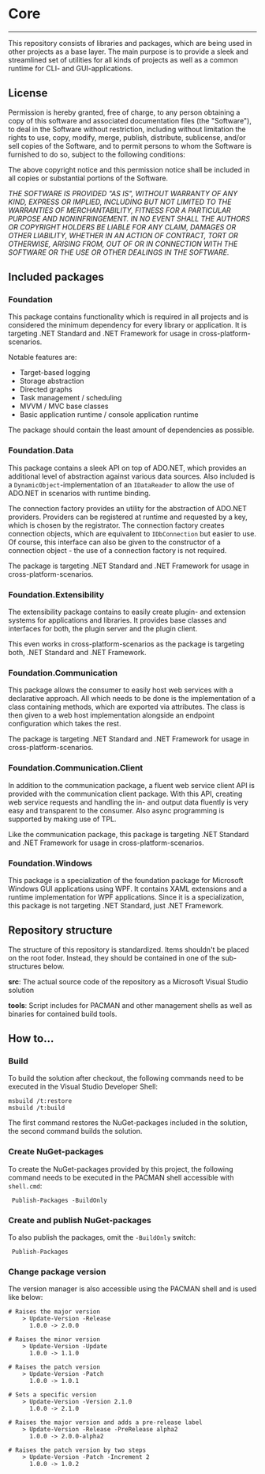 # Core
---

This repository consists of libraries and packages, which are being used in other projects as a base layer. The main purpose is to provide a sleek and streamlined set of utilities for all kinds of projects as well as a common runtime for CLI- and GUI-applications.

## License
Permission is hereby granted, free of charge, to any person obtaining a copy of this software and associated documentation files (the "Software"), to deal in the Software without restriction, including without limitation the rights to use, copy, modify, merge, publish, distribute, sublicense, and/or sell copies of the Software, and to permit persons to whom the Software is furnished to do so, subject to the following conditions:

The above copyright notice and this permission notice shall be included in all copies or substantial portions of the Software.

*THE SOFTWARE IS PROVIDED "AS IS", WITHOUT WARRANTY OF ANY KIND, EXPRESS OR IMPLIED, INCLUDING BUT NOT LIMITED TO THE WARRANTIES OF MERCHANTABILITY, FITNESS FOR A PARTICULAR PURPOSE AND NONINFRINGEMENT. IN NO EVENT SHALL THE AUTHORS OR COPYRIGHT HOLDERS BE LIABLE FOR ANY CLAIM, DAMAGES OR OTHER LIABILITY, WHETHER IN AN ACTION OF CONTRACT, TORT OR OTHERWISE, ARISING FROM, OUT OF OR IN CONNECTION WITH THE SOFTWARE OR THE USE OR OTHER DEALINGS IN THE SOFTWARE.*

## Included packages

### Foundation
This package contains functionality which is required in all projects and is considered the minimum dependency for every library or application. It is targeting .NET Standard and .NET Framework for usage in cross-platform-scenarios.

Notable features are:

- Target-based logging
- Storage abstraction
- Directed graphs
- Task management / scheduling
- MVVM / MVC base classes
- Basic application runtime / console application runtime

The package should contain the least amount of dependencies as possible.

### Foundation.Data
This package contains a sleek API on top of ADO.NET, which provides an additional level of abstraction against various data sources. Also included is a `DynamicObject`-implementation of an `IDataReader` to allow the use of ADO.NET in scenarios with runtime binding.

The connection factory provides an utility for the abstraction of ADO.NET providers. Providers can be registered at runtime and requested by a key, which is chosen by the registrator. The connection factory creates connection objects, which are equivalent to `IDbConnection` but easier to use. Of course, this interface can also be given to the constructor of a connection object - the use of a connection factory is not required.

The package is targeting .NET Standard and .NET Framework for usage in cross-platform-scenarios.

### Foundation.Extensibility
The extensibility package contains to easily create plugin- and extension systems for applications and libraries. It provides base classes and interfaces for both, the plugin server and the plugin client. 

This even works in cross-platform-scenarios as the package is targeting both, .NET Standard and .NET Framework.

### Foundation.Communication
This package allows the consumer to easily host web services with a declarative approach. All which needs to be done is the implementation of a class containing methods, which are exported via attributes. The class is then given to a web host implementation alongside an endpoint configuration which takes the rest.

The package is targeting .NET Standard and .NET Framework for usage in cross-platform-scenarios.

### Foundation.Communication.Client
In addition to the communication package, a fluent web service client API is provided with the communication client package. With this API, creating web service requests and handling the in- and output data fluently is very easy and transparent to the consumer. Also async programming is supported by making use of TPL.

Like the communication package, this package is targeting .NET Standard and .NET Framework for usage in cross-platform-scenarios.

### Foundation.Windows
This package is a specialization of the foundation package for Microsoft Windows GUI applications using WPF. It contains XAML extensions and a runtime implementation for WPF applications. Since it is a specialization, this package is not targeting .NET Standard, just .NET Framework.

## Repository structure

The structure of this repository is standardized. Items shouldn't be placed on the root foder. Instead, they should be contained in one of the sub-structures below.

**src**:
The actual source code of the repository as a Microsoft Visual Studio solution

**tools**:
Script includes for PACMAN and other management shells as well as binaries for contained build tools.

## How to...

### Build
To build the solution after checkout, the following commands need to be executed in the Visual Studio Developer Shell:

	msbuild /t:restore
	msbuild /t:build

The first command restores the NuGet-packages included in the solution, the second command builds the solution.

### Create NuGet-packages
To create the NuGet-packages provided by this project, the following command needs to be executed in the PACMAN shell accessible with `shell.cmd`:

	 Publish-Packages -BuildOnly

### Create and publish NuGet-packages
To also publish the packages, omit the `-BuildOnly` switch:

	 Publish-Packages

### Change package version
The version manager is also accessible using the PACMAN shell and is used like below:

	# Raises the major version
		> Update-Version -Release
		  1.0.0 -> 2.0.0

	# Raises the minor version
		> Update-Version -Update
		  1.0.0 -> 1.1.0

	# Raises the patch version
		> Update-Version -Patch
		  1.0.0 -> 1.0.1

	# Sets a specific version
		> Update-Version -Version 2.1.0
		  1.0.0 -> 2.1.0

	# Raises the major version and adds a pre-release label 
		> Update-Version -Release -PreRelease alpha2
		  1.0.0 -> 2.0.0-alpha2

	# Raises the patch version by two steps
		> Update-Version -Patch -Increment 2
		  1.0.0 -> 1.0.2
